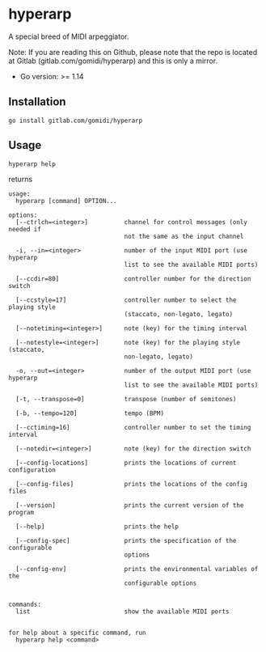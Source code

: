 # hyperarp

A special breed of MIDI arpeggiator.

Note: If you are reading this on Github, please note that the repo is located at Gitlab (gitlab.com/gomidi/hyperarp) and this is only a mirror.

- Go version: >= 1.14

## Installation

    go install gitlab.com/gomidi/hyperarp

## Usage

    hyperarp help
    
returns
	
	usage: 
	  hyperarp [command] OPTION... 
	
	options:
	  [--ctrlch=<integer>]          channel for control messages (only needed if 
	                                not the same as the input channel 
	
	  -i, --in=<integer>            number of the input MIDI port (use hyperarp 
	                                list to see the available MIDI ports) 
	
	  [--ccdir=80]                  controller number for the direction switch 
	
	  [--ccstyle=17]                controller number to select the playing style 
	                                (staccato, non-legato, legato) 
	
	  [--notetiming=<integer>]      note (key) for the timing interval 
	
	  [--notestyle=<integer>]       note (key) for the playing style (staccato, 
	                                non-legato, legato) 
	
	  -o, --out=<integer>           number of the output MIDI port (use hyperarp 
	                                list to see the available MIDI ports) 
	
	  [-t, --transpose=0]           transpose (number of semitones) 
	
	  [-b, --tempo=120]             tempo (BPM) 
	
	  [--cctiming=16]               controller number to set the timing interval 
	
	  [--notedir=<integer>]         note (key) for the direction switch 
	
	  [--config-locations]          prints the locations of current configuration 
	
	  [--config-files]              prints the locations of the config files 
	
	  [--version]                   prints the current version of the program 
	
	  [--help]                      prints the help 
	
	  [--config-spec]               prints the specification of the configurable 
	                                options 
	
	  [--config-env]                prints the environmental variables of the 
	                                configurable options 
	
	
	commands:
	  list                          show the available MIDI ports 
	
	
	for help about a specific command, run 
	  hyperarp help <command>

